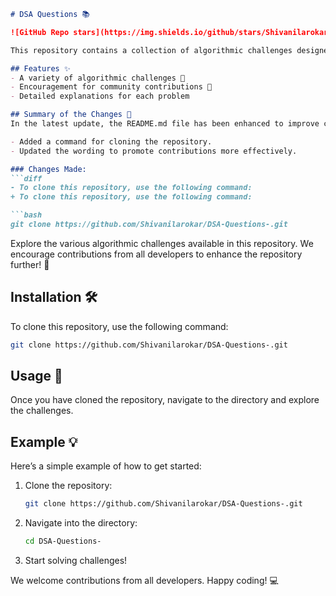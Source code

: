 ```markdown
# DSA Questions 📚

![GitHub Repo stars](https://img.shields.io/github/stars/Shivanilarokar/DSA-Questions-) ![GitHub forks](https://img.shields.io/github/forks/Shivanilarokar/DSA-Questions-) ![GitHub issues](https://img.shields.io/github/issues/Shivanilarokar/DSA-Questions-)

This repository contains a collection of algorithmic challenges designed to help developers enhance their problem-solving skills. It serves as a platform for practicing data structures and algorithms.

## Features ✨
- A variety of algorithmic challenges 🤖
- Encouragement for community contributions 🙌
- Detailed explanations for each problem

## Summary of the Changes 🔄
In the latest update, the README.md file has been enhanced to improve clarity and encourage further contributions. The following modifications were made:

- Added a command for cloning the repository.
- Updated the wording to promote contributions more effectively.

### Changes Made:
```diff
- To clone this repository, use the following command:
+ To clone this repository, use the following command:

```bash
git clone https://github.com/Shivanilarokar/DSA-Questions-.git
```

Explore the various algorithmic challenges available in this repository. We encourage contributions from all developers to enhance the repository further! 🚀

## Installation 🛠️
To clone this repository, use the following command:

```bash
git clone https://github.com/Shivanilarokar/DSA-Questions-.git
```

## Usage 📖
Once you have cloned the repository, navigate to the directory and explore the challenges.

## Example 💡
Here’s a simple example of how to get started:

1. Clone the repository:
   ```bash
   git clone https://github.com/Shivanilarokar/DSA-Questions-.git
   ```
2. Navigate into the directory:
   ```bash
   cd DSA-Questions-
   ```
3. Start solving challenges!

We welcome contributions from all developers. Happy coding! 💻
```